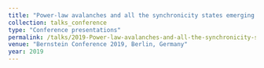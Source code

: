 ```yaml
---
title: "Power-law avalanches and all the synchronicity states emerging in a unified model of excitatory-inhibitory balanced network"
collection: talks_conference
type: "Conference presentations"
permalink: /talks/2019-Power-law-avalanches-and-all-the-synchronicity-states-emerging-in-a-unified-model-of-excitatory-inhibitory-balanced-network
venue: "Bernstein Conference 2019, Berlin, Germany"
year: 2019
---
```

